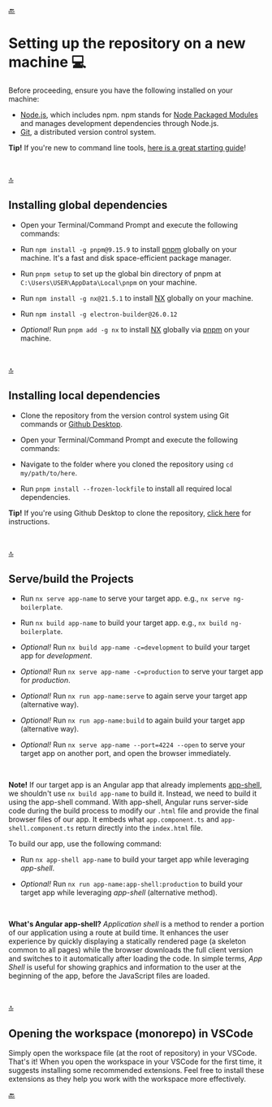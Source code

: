 [🔙](../../README.md#getting-started)

# Setting up the repository on a new machine 💻

Before proceeding, ensure you have the following installed on your machine:

- [Node.js](https://nodejs.org/), which includes npm. npm stands for [Node Packaged Modules](https://www.npmjs.com/) and manages development dependencies through Node.js.
- [Git](https://git-scm.com/), a distributed version control system.

**Tip!** If you're new to command line tools, [here is a great starting guide](http://webdesign.tutsplus.com/series/the-command-line-for-web-design--cms-777)!

&nbsp;

[🔝](#setting-up-the-repository-on-a-new-machine-💻)

## Installing global dependencies

- Open your Terminal/Command Prompt and execute the following commands:

- Run `npm install -g pnpm@9.15.9` to install [pnpm](https://pnpm.io/) globally on your machine. It's a fast and disk space-efficient package manager.
- Run `pnpm setup` to set up the global bin directory of pnpm at `C:\Users\USER\AppData\Local\pnpm` on your machine.
- Run `npm install -g nx@21.5.1` to install [NX](https://nx.dev/) globally on your machine.
- Run `npm install -g electron-builder@26.0.12`
- _Optional!_ Run `pnpm add -g nx` to install [NX](https://nx.dev/) globally via [pnpm](https://pnpm.io/) on your machine.

&nbsp;

[🔝](#setting-up-the-repository-on-a-new-machine-💻)

## Installing local dependencies

- Clone the repository from the version control system using Git commands or [Github Desktop](https://desktop.github.com/).
- Open your Terminal/Command Prompt and execute the following commands:

- Navigate to the folder where you cloned the repository using `cd my/path/to/here`.
- Run `pnpm install --frozen-lockfile` to install all required local dependencies.

**Tip!** If you're using Github Desktop to clone the repository, [click here](https://github.com/desktop/desktop/blob/development/docs/integrations/bitbucket.md) for instructions.

&nbsp;

[🔝](#setting-up-the-repository-on-a-new-machine-💻)

## Serve/build the Projects

- Run `nx serve app-name` to serve your target app. e.g., `nx serve ng-boilerplate`.

- Run `nx build app-name` to build your target app. e.g., `nx build ng-boilerplate`.

- _Optional!_ Run `nx build app-name -c=development` to build your target app for _development_.

- _Optional!_ Run `nx serve app-name -c=production` to serve your target app for _production_.

- _Optional!_ Run `nx run app-name:serve` to again serve your target app (alternative way).

- _Optional!_ Run `nx run app-name:build` to again build your target app (alternative way).

- _Optional!_ Run `nx serve app-name --port=4224 --open` to serve your target app on another port, and open the browser immediately.

&nbsp;

**Note!** If our target app is an Angular app that already implements [app-shell](https://angular.io/guide/app-shell), we shouldn't use `nx build app-name` to build it. Instead, we need to build it using the app-shell command. With app-shell, Angular runs server-side code during the build process to modify our `.html` file and provide the final browser files of our app. It embeds what `app.component.ts` and `app-shell.component.ts` return directly into the `index.html` file.

To build our app, use the following command:

- Run `nx app-shell app-name` to build your target app while leveraging _app-shell_.

- _Optional!_ Run `nx run app-name:app-shell:production` to build your target app while leveraging _app-shell_ (alternative method).

&nbsp;

**What's Angular app-shell?** _Application shell_ is a method to render a portion of our application using a route at build time. It enhances the user experience by quickly displaying a statically rendered page (a skeleton common to all pages) while the browser downloads the full client version and switches to it automatically after loading the code. In simple terms, _App Shell_ is useful for showing graphics and information to the user at the beginning of the app, before the JavaScript files are loaded.

&nbsp;

[🔝](#setting-up-the-repository-on-a-new-machine-💻)

## Opening the workspace (monorepo) in VSCode

Simply open the workspace file (at the root of repository) in your VSCode. That's it! When you open the workspace in your VSCode for the first time, it suggests installing some recommended extensions. Feel free to install these extensions as they help you work with the workspace more effectively.

[🔙](../../README.md#getting-started)
